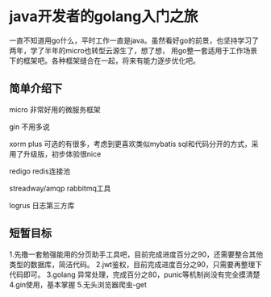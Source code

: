 # java开发者的golang入门之旅

一直不知道用go什么，平时工作一直是java。虽然看好go的前景，也坚持学习了两年，学了半年的micro也转型云源生了，想了想，
用go整一套适用于工作场景下的框架吧。各种框架缝合在一起，将来有能力逐步优化吧。

## 简单介绍下
micro 非常好用的微服务框架

gin 不用多说

xorm plus 可选的有很多，考虑到更喜欢类似mybatis sql和代码分开的方式，采用了升级版，初步体验很nice

redigo  redis连接池 

streadway/amqp  rabbitmq工具

logrus 日志第三方库

## 短暂目标
1.先撸一套勉强能用的分页助手工具吧，目前完成进度百分之90，还需要整合其他类型的数据库，简洁代码。
2.jwt鉴权，目前完成进度百分之90，只需要再整理下代码即可。
3.golang 异常处理，完成百分之80，punic等机制尚没有完全摸清楚
4.gin使用，基本掌握
5.无头浏览器爬虫-get